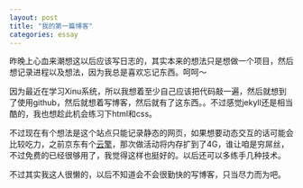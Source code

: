 ```yaml
---
layout: post
title: "我的第一篇博客"
categories: essay
---
```

昨晚上心血来潮想这以后应该写日志的，其实本来的想法只是想做一个项目，然后想记录进程以及想法，因为我总是喜欢忘记东西。呵呵～

因为最近在学习Xinu系统，所以我想着至少自己应该把代码敲一遍，然后就想到了使用github，然后就想着写博客，然后就有了这东西。。不过感觉jekyll还是相当酷的，我也想趁此机会练习下html和css。

不过现在有个想法是这个站点只能记录静态的网页，如果想要动态交互的话可能会比较吃力，之前京东有个[云擎][JCloud]，那次做活动将内存扩到了4G，谁让咱是穷屌丝，不过免费的已经很够用了，我觉得这样也挺好的。以后还可以多练手几种技术。

不过其实我这人很懒的，以后不知道会不会很勤快的写博客，只当尽力而为吧。


[JCloud]:	http://jae.jd.com/
